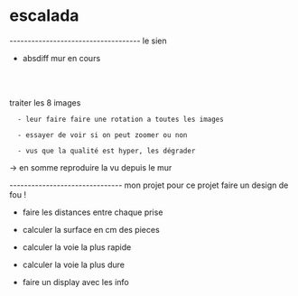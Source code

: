 # escalada




------------------------------------ le sien

- absdiff mur en cours

<br><br>


traiter les 8 images

      - leur faire faire une rotation a toutes les images

      - essayer de voir si on peut zoomer ou non

      - vus que la qualité est hyper, les dégrader

-> en somme reproduire la vu depuis le mur










------------------------------- mon projet pour ce projet faire un design de fou !

- faire les distances entre chaque prise

- calculer la surface en cm des pieces

- calculer la voie la plus rapide

- calculer la voie la plus dure

- faire un display avec les info

